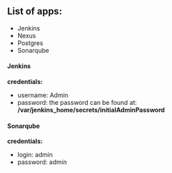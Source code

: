 ## List of apps:
   - Jenkins
   - Nexus
   - Postgres
   - Sonarqube

#### Jenkins
**credentials:**
   - username: Admin 
   - password: the password can be found at: **/var/jenkins_home/secrets/initialAdminPassword**

#### Sonarqube
**credentials:**
   - login: admin
   - password: admin